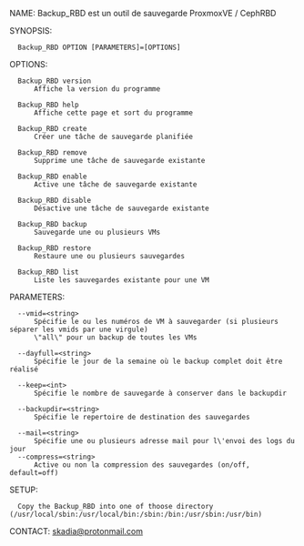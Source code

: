 NAME:
      Backup_RBD est un outil de sauvegarde ProxmoxVE / CephRBD

SYNOPSIS:

      Backup_RBD OPTION [PARAMETERS]=[OPTIONS]

OPTIONS:

      Backup_RBD version
          Affiche la version du programme

      Backup_RBD help
          Affiche cette page et sort du programme

      Backup_RBD create
          Créer une tâche de sauvegarde planifiée

      Backup_RBD remove
          Supprime une tâche de sauvegarde existante

      Backup_RBD enable
          Active une tâche de sauvegarde existante

      Backup_RBD disable
          Désactive une tâche de sauvegarde existante

      Backup_RBD backup
          Sauvegarde une ou plusieurs VMs

      Backup_RBD restore
          Restaure une ou plusieurs sauvegardes

      Backup_RBD list
          Liste les sauvegardes existante pour une VM

PARAMETERS:

      --vmid=<string>
          Spécifie le ou les numéros de VM à sauvegarder (si plusieurs séparer les vmids par une virgule)
          \"all\" pour un backup de toutes les VMs

      --dayfull=<string>
          Spécifie le jour de la semaine où le backup complet doit être réalisé

      --keep=<int>
          Spécifie le nombre de sauvegarde à conserver dans le backupdir

      --backupdir=<string>
          Spécifie le repertoire de destination des sauvegardes

      --mail=<string>
          Spécifie une ou plusieurs adresse mail pour l\'envoi des logs du jour
      --compress=<string>
          Active ou non la compression des sauvegardes (on/off, default=off)

SETUP:

      Copy the Backup_RBD into one of thoose directory (/usr/local/sbin:/usr/local/bin:/sbin:/bin:/usr/sbin:/usr/bin)

CONTACT:
      skadia@protonmail.com

